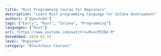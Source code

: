 ```yaml
---
title: "Rust Programming Course for Beginners"
description: "Learn Rust programming language for Solana development"
authors: ["@youtube"]
tags: ["Early", "Rust", "Solana", "Programming"]
languages: ["Rust"]
url: "https://www.youtube.com/watch?v=MsocPEZBd-M"
dateAdded: 2024-01-15
level: "Beginner"
category: "Blockchain Courses"
---
```

